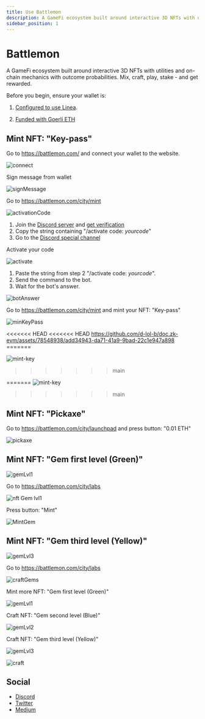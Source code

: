 ```yaml
---
title: Use Battlemon
description: A GameFi ecosystem built around interactive 3D NFTs with utilities and on-chain mechanics with outcome probabilities. Mix, craft, play, stake - and get rewarded.
sidebar_position: 1
---
```


# Battlemon

A GameFi ecosystem built around interactive 3D NFTs with utilities and on-chain mechanics with outcome probabilities. Mix, craft, play, stake - and get rewarded.

Before you begin, ensure your wallet is:

1. [Configured to use Linea](/use-mainnet/set-up-your-wallet.mdx).

2. [Funded with Goerli ETH](/use-linea-testnet/fund.md#get-test-eth-on-goerli)

## Mint NFT: "Key-pass"

Go to https://battlemon.com/ and connect your wallet to the website.

![connect](https://github.com/d-lol-b/doc.zk-evm/assets/78548938/970817b2-6088-45e9-bd5b-6eef9999ebf3)

Sign message from wallet

![signMessage](https://github.com/d-lol-b/doc.zk-evm/assets/78548938/69932c19-5a20-4340-bee4-17cb7709f4f3)

Go to https://battlemon.com/city/mint

![activationСode](https://github.com/d-lol-b/doc.zk-evm/assets/78548938/311f64ce-0105-4520-8878-4539c163065b)

1.  Join the [Discord server](https://discord.gg/battlemon) and [get verification](https://discordapp.com/channels/893433519110488064/1086617965279068311)
2.  Copy the string containing "/activate code: _yourcode_"
3.  Go to the [Discord special channel](https://discordapp.com/channels/893433519110488064/1116478869118144532)

Activate your code

![activate](https://github.com/d-lol-b/doc.zk-evm/assets/78548938/4a768a55-07e7-4088-ae10-29ebe2c90d63)

1.  Paste the string from step 2 "/activate code: _yourcode_".
2.  Send the command to the bot.
3.  Wait for the bot's answer.

![botAnswer](https://github.com/d-lol-b/doc.zk-evm/assets/78548938/e5b05e78-1a47-4823-9e10-ef8fe3077c7f)

Go to https://battlemon.com/city/mint and mint your NFT: "Key-pass"

![minKeyPass](https://github.com/d-lol-b/doc.zk-evm/assets/78548938/75807067-1f64-4068-949e-b48c1711be9c)

<<<<<<< HEAD <<<<<<< HEAD https://github.com/d-lol-b/doc.zk-evm/assets/78548938/add34943-da71-41a9-9bad-22c1e947a898 =======

![mint-key](https://github.com/d-lol-b/doc.zk-evm/assets/78548938/079db208-72d5-475e-9acd-5ad8abb439cb)

> > > > > > > main

======= ![mint-key](https://github.com/d-lol-b/doc.zk-evm/assets/78548938/079db208-72d5-475e-9acd-5ad8abb439cb)

> > > > > > > main

## Mint NFT: "Pickaxe"

Go to https://battlemon.com/city/launchpad and press button: "0.01 ETH"

![pickaxe](https://github.com/d-lol-b/doc.zk-evm/assets/78548938/c686db79-5102-4441-8128-93efda3f2661)

## Mint NFT: "Gem first level (Green)"

![gemLvl1](https://github.com/d-lol-b/doc.zk-evm/assets/78548938/921196cf-fda0-4b21-8ee4-d670a5a5d078)

Go to https://battlemon.com/city/labs

![nft Gem lvl1](https://github.com/d-lol-b/doc.zk-evm/assets/78548938/a7ad22ae-1587-4ae2-a568-21ca05caf607)

Press button: "Mint"

![MintGem](https://github.com/d-lol-b/doc.zk-evm/assets/78548938/40ddc7af-ffd4-414b-8b0c-b94184e9ebaa)

## Mint NFT: "Gem third level (Yellow)"

![gemLvl3](https://github.com/d-lol-b/doc.zk-evm/assets/78548938/512053f1-d628-4745-a5e5-fce51ef32a76)

Go to https://battlemon.com/city/labs

![craftGems](https://github.com/d-lol-b/doc.zk-evm/assets/78548938/b6bc2402-993e-4c38-afa0-daff02b7ecb5)

Mint more NFT: "Gem first level (Green)"

![gemLvl1](https://github.com/d-lol-b/doc.zk-evm/assets/78548938/22fd83d1-5bd1-4f24-bf97-4d8d82d69548)

Craft NFT: "Gem second level (Blue)"

![gemLvl2](https://github.com/d-lol-b/doc.zk-evm/assets/78548938/3882e5ce-a230-4f5e-8e20-05000c8b0ed9)

Craft NFT: "Gem third level (Yellow)"

![gemLvl3](https://github.com/d-lol-b/doc.zk-evm/assets/78548938/da004793-2663-4e57-914d-80702e4ea4fa)

![craft](https://github.com/d-lol-b/doc.zk-evm/assets/78548938/0c9a0f87-dd96-49c6-8a3f-20c9929eb4d0)

## Social

- [Discord](https://discord.gg/battlemon)
- [Twitter](https://twitter.com/BATTLEM0N)
- [Medium](https://medium.com/@Battlemon)
